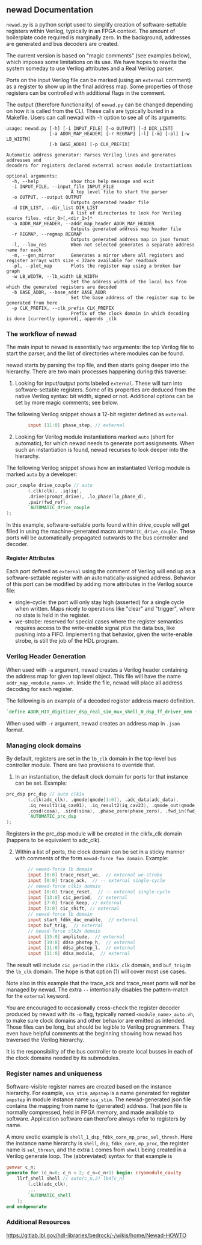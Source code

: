 ## newad Documentation

`newad.py` is a python script used to simplify creation of software-settable
registers within Verilog, typically in an FPGA context.  The amount of
boilerplate code required is marginally zero.  In the background, addresses
are generated and bus decoders are created.

The current version is based on "magic comments" (see examples below), which
imposes some limitations on its use. We have hopes to rewrite the system
someday to use Verilog attributes and a Real Verilog parser.

Ports on the input Verilog file can be marked (using an `external` comment)
as a register to show up in the final address map. Some properties of those
registers can be controlled with additional flags in the comment.

The output (therefore functionality) of `newad.py` can be changed depending on
how it is called from the CLI.  These calls are typically buried in a Makefile.
Users can call newad with -h option to see all of its arguments:

```
usage: newad.py [-h] [-i INPUT_FILE] [-o OUTPUT] [-d DIR_LIST]
                [-a ADDR_MAP_HEADER] [-r REGMAP] [-l] [-m] [-pl] [-w LB_WIDTH]
                [-b BASE_ADDR] [-p CLK_PREFIX]

Automatic address generator: Parses Verilog lines and generates addresses and
decoders for registers declared external across module instantiations

optional arguments:
  -h, --help            show this help message and exit
  -i INPUT_FILE, --input_file INPUT_FILE
                        A top level file to start the parser
  -o OUTPUT, --output OUTPUT
                        Outputs generated header file
  -d DIR_LIST, --dir_list DIR_LIST
                        A list of directories to look for Verilog source files. <dir_0>[,<dir_1>]*
  -a ADDR_MAP_HEADER, --addr_map_header ADDR_MAP_HEADER
                        Outputs generated address map header file
  -r REGMAP, --regmap REGMAP
                        Outputs generated address map in json format
  -l, --low_res         When not selected generates a separate address name for each
  -m, --gen_mirror      Generates a mirror where all registers and register arrays with size < 32are available for readback
  -pl, --plot_map       Plots the register map using a broken bar graph
  -w LB_WIDTH, --lb_width LB_WIDTH
                        Set the address width of the local bus from which the generated registers are decoded
  -b BASE_ADDR, --base_addr BASE_ADDR
                        Set the base address of the register map to be generated from here
  -p CLK_PREFIX, --clk_prefix CLK_PREFIX
                        Prefix of the clock domain in which decoding is done [currently ignored], appends _clk

```


### The workflow of newad

The main input to newad is essentially two arguments: the top Verilog file
to start the parser, and the list of directories where modules can be found.

newad starts by parsing the top file, and then starts going deeper into the
hierarchy. There are two main processes happening during this traverse:

1) Looking for input/output ports labeled `external`. These will turn into
software-settable registers. Some of its properties are deduced from the
native Verilog syntax: bit width, signed or not.  Additional options can be
set by more magic comments; see below.

The following Verilog snippet shows a 12-bit register defined as `external`.

```verilog
        input [11:0] phase_step, // external
```

2) Looking for Verilog module instantiations marked `auto` (short for automatic),
for which newad needs to generate port assignments. When such an instantiation
is found, newad recurses to look deeper into the hierarchy.

The following Verilog snippet shows how an instantiated Verilog module is
marked `auto` by a developer:

```verilog
pair_couple drive_couple // auto
        (.clk(clk), .iq(iq),
        .drive(prompt_drive), .lo_phase(lo_phase_d),
        .pair(fwd_ref),
        `AUTOMATIC_drive_couple
);
```

In this example, software-settable ports found within drive_couple will
get filled in using the machine-generated macro `AUTOMATIC_drive_couple`.
These ports will be automatically propagated outwards to the bus controller
and decoder.


#### Register Attributes

Each port defined as `external` using the comment of Verilog will end up as a
software-settable register with an automatically-assigned address.  Behavior
of this port can be modified by adding more attributes in the Verilog source
file:

* single-cycle: the port will only stay high (asserted) for a single cycle
when written.  Maps nicely to operations like "clear" and "trigger", where
no state is held in the register.
* we-strobe: reserved for special cases where the register semantics requires
access to the write-enable signal *plus* the data bus, like pushing into a FIFO.
Implementing that behavior, given the write-enable strobe, is still the job of
the HDL program.


### Verilog Header Generation

When used with `-a` argument, newad creates a Verilog header containing the
address map for given top level object. This file will have the name
`addr_map_<module_name>.vh`. Inside the file, newad will place all address
decoding for each register.

The following is an example of a decoded register address macro definition.

```verilog
`define ADDR_HIT_digitizer_dsp_real_sim_mux_shell_0_dsp_ff_driver_mem (lb4_addr[0][`LB_HI:11]==4096) // digitizer_dsp bitwidth: 11, base_addr: 8388608
```

When used with `-r` argument, newad creates an address map in `.json` format.


### Managing clock domains

By default, registers are set in the `lb_clk` domain in the top-level bus
controller module.  There are two provisions to override that.

1) In an instantiation, the default clock domain for ports for that instance
can be set.  Example:

```verilog
prc_dsp prc_dsp // auto clk1x
        (.clk(adc_clk), .qmode(qmode[1:0]), .adc_data(adc_data),
        .iq_result1(iq_cav01), .iq_result2(iq_cav23), .qmode_out(qmode_out),
        .cosd(cosa), .sind(sina), .phase_zero(phase_zero), .fwd_in(fwd_in), .rev_in(rev_in), .phs_avg_sum(phs_avg_sum),
        `AUTOMATIC_prc_dsp
);
```

Registers in the prc_dsp module will be created in the clk1x_clk domain
(happens to be equivalent to adc_clk).

2) Within a list of ports, the clock domain can be set in a sticky manner
with comments of the form ``newad-force foo domain``.  Example:

```verilog
        // newad-force lb domain
        input [0:0] trace_reset_we,  // external we-strobe
        input [0:0] trace_ack,  // -- external single-cycle
        // newad-force clk1x domain
        input [0:0] trace_reset,  // -- external single-cycle
        input [13:0] cic_period,  // external
        input [7:0] trace_keep, // external
        input [3:0] cic_shift, // external
        // newad-force lb domain
        input start_fdbk_dac_enable,  // external
        input buf_trig,  // external
        // newad-force clk2x domain
        input [15:0] amplitude,  // external
        input [19:0] ddsa_phstep_h,  // external
        input [11:0] ddsa_phstep_l,  // external
        input [11:0] ddsa_modulo,  // external
```

The result will include `cic_period` in the `clk1x_clk` domain, and `buf_trig`
in the `lb_clk` domain. The hope is that option (1) will cover most use cases.

Note also in this example that the trace_ack and trace_reset ports will *not*
be managed by newad.  The extra `--` intentionally disables the pattern-match
for the `external` keyword.

You are encouraged to occasionally cross-check the register decoder produced
by newad with its `-o` flag, typically named `<module_name>_auto.vh`, to make
sure clock domains and other behavior are emitted as intended.  Those files
can be long, but should be legible to Verilog programmers.  They even have
helpful comments at the beginning showing how newad has traversed the Verilog
hierarchy.

It is the responsibility of the bus controller to create local busses in each
of the clock domains needed by its submodules.


### Register names and uniqueness

Software-visible register names are created based on the instance hierarchy.
For example, `ssa_stim_ampstep` is a name generated for register `ampstep`
in module instance name `ssa_stim`.  The newad-generated json file contains
the mapping from name to (generated) address.  That json file is normally
compressed, held in FPGA memory, and made available to software.  Application
software can therefore always refer to registers by name.

A more exotic example is `shell_1_dsp_fdbk_core_mp_proc_sel_thresh`.  Here
the instance name hierarchy is `shell`, `dsp`, `fdbk_core`, `mp_proc`, the
register name is `sel_thresh`, and the extra `1` comes from `shell` being
created in a Verilog generate loop.  The (abbreviated) syntax for that example
is

```verilog
genvar c_n;
generate for (c_n=0; c_n < 2; c_n=c_n+1) begin: cryomodule_cavity
    llrf_shell shell // auto(c_n,2) lb4[c_n]
        (.clk(adc_clk),
        ...
        `AUTOMATIC_shell
    );
end endgenerate
```


### Additional Resources
<https://gitlab.lbl.gov/hdl-libraries/bedrock/-/wikis/home/Newad-HOWTO>

